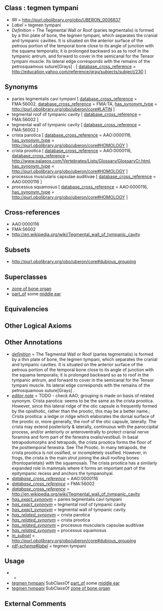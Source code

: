 
## Class : tegmen tympani

 * *IRI* = http://purl.obolibrary.org/obo/UBERON_0006837
 * *Label* = tegmen tympani
 * *Definition* = The Tegmental Wall or Roof (paries tegmentalis) is formed by a thin plate of bone, the tegmen tympani, which separates the cranial and tympanic cavities. It is situated on the anterior surface of the petrous portion of the temporal bone close to its angle of junction with the squama temporalis; it is prolonged backward so as to roof in the tympanic antrum, and forward to cover in the semicanal for the Tensor tympani muscle. Its lateral edge corresponds with the remains of the petrosquamous suture[Grays] . [ [database_cross_reference](../../ef/oboInOwl#hasDbXref.md) = http://education.yahoo.com/reference/gray/subjects/subject/230 ]

## Synonyms

 * paries tegmentalis cavi tympani [ [database_cross_reference](../../ef/oboInOwl#hasDbXref.md) = FMA:56002, [database_cross_reference](../../ef/oboInOwl#hasDbXref.md) = FMA:TA, [has_synonym_type](../../pe/oboInOwl#hasSynonymType.md) = http://purl.obolibrary.org/obo/uberon/core#LATIN ]
 * tegmental roof of tympanic cavity [ [database_cross_reference](../../ef/oboInOwl#hasDbXref.md) = FMA:56002 ]
 * tegmental wall of tympanic cavity [ [database_cross_reference](../../ef/oboInOwl#hasDbXref.md) = FMA:56002 ]
 * crista parotica [ [database_cross_reference](../../ef/oboInOwl#hasDbXref.md) = AAO:0000116, [has_synonym_type](../../pe/oboInOwl#hasSynonymType.md) = http://purl.obolibrary.org/obo/uberon/core#HOMOLOGY ]
 * crista prootica [ [database_cross_reference](../../ef/oboInOwl#hasDbXref.md) = AAO:0000116, [database_cross_reference](../../ef/oboInOwl#hasDbXref.md) = http://www.palaeos.com/Vertebrates/Lists/Glossary/GlossaryCr.html, [has_synonym_type](../../pe/oboInOwl#hasSynonymType.md) = http://purl.obolibrary.org/obo/uberon/core#HOMOLOGY ]
 * processus muscularis capsulae auditivae [ [database_cross_reference](../../ef/oboInOwl#hasDbXref.md) = AAO:0000116 ]
 * processus squamosus [ [database_cross_reference](../../ef/oboInOwl#hasDbXref.md) = AAO:0000116, [has_synonym_type](../../pe/oboInOwl#hasSynonymType.md) = http://purl.obolibrary.org/obo/uberon/core#HOMOLOGY ]

## Cross-references

 * AAO:0000116
 * FMA:56002
 * http://en.wikipedia.org/wiki/Tegmental_wall_of_tympanic_cavity

## Subsets

 * http://purl.obolibrary.org/obo/uberon/core#dubious_grouping

## Superclasses

 * [zone of bone organ](../../UBERON/13/UBERON_0005913.md)
 * [part_of](../../BFO/50/BFO_0000050.md) some [middle ear](../../UBERON/56/UBERON_0001756.md)

## Equivalencies


## Other Logical Axioms


## Other Annotations

 * *[definition](../../IAO/15/IAO_0000115.md)* = The Tegmental Wall or Roof (paries tegmentalis) is formed by a thin plate of bone, the tegmen tympani, which separates the cranial and tympanic cavities. It is situated on the anterior surface of the petrous portion of the temporal bone close to its angle of junction with the squama temporalis; it is prolonged backward so as to roof in the tympanic antrum, and forward to cover in the semicanal for the Tensor tympani muscle. Its lateral edge corresponds with the remains of the petrosquamous suture[Grays] .
 * *[editor note](../../IAO/16/IAO_0000116.md)* = TODO - check AAO; grouping is made on basis of related synonym. Crista parotica: seems to be the same as the crista prootica. However, since this lateral ridge of the otic capsule is frequently formed by the opisthotic, rather than the prootic, this may be a better name.; Crista prootica: a ledge or ridge which elaborates the dorsal surface of the prootic or, more generally, the roof of the otic capsule, laterally. The crista may extend posteriorly & laterally, continuous with the paroccipital process, and/or anteriorly or anteroventrally to protect cranial nerve foramina and form part of the fenestra ovalis/vestibuli. In basal tetrapodomorphs and tetrapods, the crista prootica forms the floor of the posttemporal fenestra. See The Prootic. In many tetrapods, the crista prootica is not ossified, or incompletely ossified. However, in frogs, the crista is the main strut joining the skull roofing bones (frontoparietals) with the squamosals. The crista prootica has a similarly expanded role in mammals where it forms an important part of the epitympanic recess and anchors the tympanohyal.
 * *[database_cross_reference](../../ef/oboInOwl#hasDbXref.md)* = AAO:0000116
 * *[database_cross_reference](../../ef/oboInOwl#hasDbXref.md)* = FMA:56002
 * *[database_cross_reference](../../ef/oboInOwl#hasDbXref.md)* = http://en.wikipedia.org/wiki/Tegmental_wall_of_tympanic_cavity
 * *[has_exact_synonym](../../ym/oboInOwl#hasExactSynonym.md)* = paries tegmentalis cavi tympani
 * *[has_exact_synonym](../../ym/oboInOwl#hasExactSynonym.md)* = tegmental roof of tympanic cavity
 * *[has_exact_synonym](../../ym/oboInOwl#hasExactSynonym.md)* = tegmental wall of tympanic cavity
 * *[has_related_synonym](../../ym/oboInOwl#hasRelatedSynonym.md)* = crista parotica
 * *[has_related_synonym](../../ym/oboInOwl#hasRelatedSynonym.md)* = crista prootica
 * *[has_related_synonym](../../ym/oboInOwl#hasRelatedSynonym.md)* = processus muscularis capsulae auditivae
 * *[has_related_synonym](../../ym/oboInOwl#hasRelatedSynonym.md)* = processus squamosus
 * *[in_subset](../../et/oboInOwl#inSubset.md)* = http://purl.obolibrary.org/obo/uberon/core#dubious_grouping
 * *[rdf-schema#label](../../el/rdf-schema#label.md)* = tegmen tympani

## Usage

 * -
 * [tegmen tympani](../../UBERON/37/UBERON_0006837.md) SubClassOf [part_of](../../BFO/50/BFO_0000050.md) some [middle ear](../../UBERON/56/UBERON_0001756.md)
 * [tegmen tympani](../../UBERON/37/UBERON_0006837.md) SubClassOf [zone of bone organ](../../UBERON/13/UBERON_0005913.md)

## External Comments

